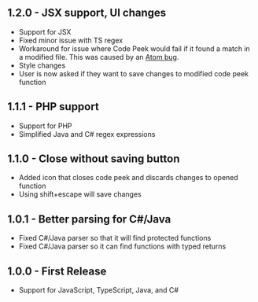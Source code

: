 ## 1.2.0 - JSX support, UI changes
* Support for JSX
* Fixed minor issue with TS regex
* Workaround for issue where Code Peek would fail if it found a match in a modified file. This was caused by an [Atom bug](https://github.com/atom/atom/issues/10900).
* Style changes
* User is now asked if they want to save changes to modified code peek function

## 1.1.1 - PHP support
* Support for PHP
* Simplified Java and C# regex expressions

## 1.1.0 - Close without saving button
* Added icon that closes code peek and discards changes to opened function
* Using shift+escape will save changes

## 1.0.1 - Better parsing for C#/Java
* Fixed C#/Java parser so that it will find protected functions
* Fixed C#/Java parser so it can find functions with typed returns

## 1.0.0 - First Release
* Support for JavaScript, TypeScript, Java, and C#
